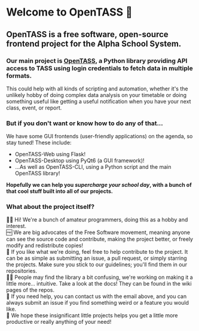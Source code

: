 # Welcome to OpenTASS 👋

## OpenTASS is a free software, open-source frontend project for the Alpha School System.

### Our main project is [OpenTASS](github.com/OpenTASS/OpenTASS), a Python library providing API access to TASS using login credentials to fetch data in multiple formats.

This could help with all kinds of scripting and automation, whether it's the unlikely hobby of doing complex data analysis on your timetable or doing something useful like getting a useful notification when you have your next class, event, or report.

### But if you don't want or know how to do any of that...

We have some GUI frontends (user-friendly applications) on the agenda, so stay tuned! These include:

- OpenTASS-Web using Flask!
- OpenTASS-Desktop using PyQt6 (a GUI framework)!
- ...As well as OpenTASS-CLI, using a Python script and the main OpenTASS library!

**Hopefully we can help you *supercharge your school day*, with a bunch of that cool stuff built into all of our projects.**

### What about the project itself?

🙋‍♀️ Hi! We're a bunch of amateur programmers, doing this as a hobby and interest. \
🆓 We are big advocates of the Free Software movement, meaning anyone can see the source code and contribute, making the project better, or freely modify and redistribute copies! \
🌈 If you like what we're doing, feel free to help contribute to the project. It can be as simple as submitting an issue, a pull request, or simply starring the projects. Make sure you stick to our guidelines; you'll find them in our repositories. \
👩‍💻 People may find the library a bit confusing, we're working on making it a little more... intuitive. Take a look at the docs! They can be found in the wiki pages of the repos. \
🍿 If you need help, you can contact us with the email above, and you can always submit an issue if you find something weird or a feature you would like. \
🧙 We hope these insignificant little projects helps you get a little more productive or really anything of your need!
